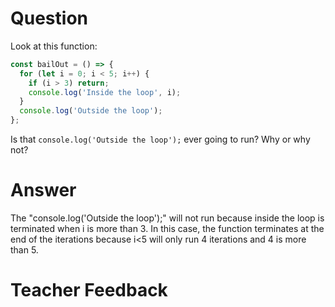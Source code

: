 # Question
Look at this function:

```js
const bailOut = () => {
  for (let i = 0; i < 5; i++) {
    if (i > 3) return;
    console.log('Inside the loop', i);
  }
  console.log('Outside the loop');
};
```

Is that `console.log('Outside the loop');` ever going to run? Why or why not?

# Answer
The "console.log('Outside the loop');" will not run because inside the loop is terminated when i is more than 3. In this case, the function terminates at the end of the iterations because i<5 will only run 4 iterations and 4 is more than 5.

# Teacher Feedback
